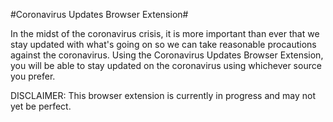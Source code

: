 #Coronavirus Updates Browser Extension#

In the midst of the coronavirus crisis, it is more important than ever that we stay updated with what's going on so we can take reasonable procautions against the coronavirus. Using the Coronavirus Updates Browser Extension, you will be able to stay updated on the coronavirus using whichever source you prefer.

DISCLAIMER:
This browser extension is currently in progress and may not yet be perfect.
